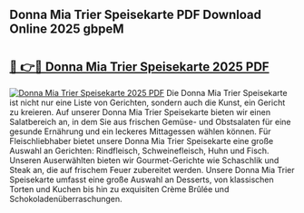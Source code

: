 ## Donna Mia Trier Speisekarte PDF Download Online 2025 gbpeM

# <h2><a href="http://gc8mhb.nevu.top/?p=Donna+Mia+Trier+Speisekarte">🔗 👉🔴 Donna Mia Trier Speisekarte 2025 PDF</a></h2>

[![Donna Mia Trier Speisekarte 2025 PDF](https://i.imgur.com/dBaPXMq.png)](http://gc8mhb.nevu.top/?p=Donna+Mia+Trier+Speisekarte)
Die Donna Mia Trier Speisekarte ist nicht nur eine Liste von Gerichten, sondern auch die Kunst, ein Gericht zu kreieren. Auf unserer Donna Mia Trier Speisekarte bieten wir einen Salatbereich an, in dem Sie aus frischen Gemüse- und Obstsalaten für eine gesunde Ernährung und ein leckeres Mittagessen wählen können. Für Fleischliebhaber bietet unsere Donna Mia Trier Speisekarte eine große Auswahl an Gerichten: Rindfleisch, Schweinefleisch, Huhn und Fisch. Unseren Auserwählten bieten wir Gourmet-Gerichte wie Schaschlik und Steak an, die auf frischem Feuer zubereitet werden. Unsere Donna Mia Trier Speisekarte umfasst eine große Auswahl an Desserts, von klassischen Torten und Kuchen bis hin zu exquisiten Crème Brûlée und Schokoladenüberraschungen.
